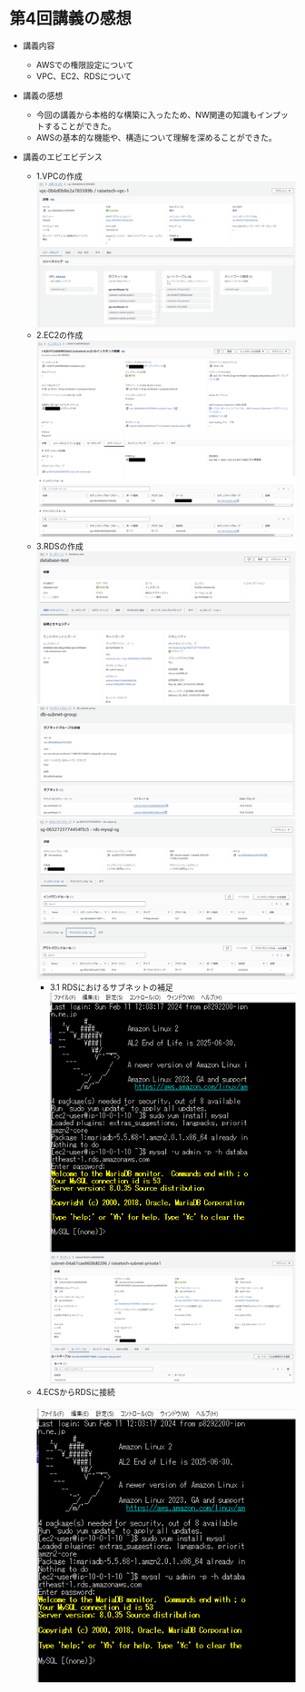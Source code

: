 # 第4回講義の感想
* 講義内容
  - AWSでの権限設定について
  - VPC、EC2、RDSについて

* 講義の感想
  - 今回の講義から本格的な構築に入ったため、NW関連の知識もインプットすることができた。
  - AWSの基本的な機能や、構造について理解を深めることができた。

* 講義のエビエビデンス
  - 1.VPCの作成
    ![img01](img/lecture4/img01.png)
  - 2.EC2の作成
    ![img02](img/lecture4/img02.png)
  - 3.RDSの作成
    ![img03](img/lecture4/img03.png)
    ![img04](img/lecture4/img04.png)
    ![img05](img/lecture4/img05.png)
    - 3.1 RDSにおけるサブネットの補足
      ![img06](img/lecture4/img06.png)
      ![img07](img/lecture4/img07.png)
  - 4.ECSからRDSに接続<br>
  　![img06](img/lecture4/img08.png)
   
